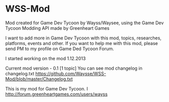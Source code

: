 WSS-Mod
=======
Mod created for Game Dev Tycoon by Wayss/Waysee, using the Game Dev Tycoon Modding API made by Greenheart Games

I want to add more in Game Dev Tycoon with this mod, topics, researches, platforms, events and other.
If you want to help me with this mod, please send PM to my profile on Game Ded Tycoon Forum.

I started working on the mod 1.12.2013

Current mod version - 0.1 [1 topic]
You can see mod changelog in changelog.txt https://github.com/Waysse/WSS-Mod/blob/master/Changelog.txt




























This is my mod for Game Dev Tycoon. I http://forum.greenheartgames.com/users/wayss
